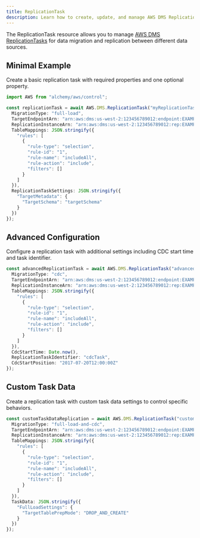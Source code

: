 ```yaml
---
title: ReplicationTask
description: Learn how to create, update, and manage AWS DMS ReplicationTasks using Alchemy Cloud Control.
---
```


The ReplicationTask resource allows you to manage [AWS DMS ReplicationTasks](https://docs.aws.amazon.com/dms/latest/userguide/) for data migration and replication between different data sources.

## Minimal Example

Create a basic replication task with required properties and one optional property.

```ts
import AWS from "alchemy/aws/control";

const replicationTask = await AWS.DMS.ReplicationTask("myReplicationTask", {
  MigrationType: "full-load",
  TargetEndpointArn: "arn:aws:dms:us-west-2:123456789012:endpoint:EXAMPLE",
  ReplicationInstanceArn: "arn:aws:dms:us-west-2:123456789012:rep:EXAMPLE",
  TableMappings: JSON.stringify({
    "rules": [
      {
        "rule-type": "selection",
        "rule-id": "1",
        "rule-name": "includeAll",
        "rule-action": "include",
        "filters": []
      }
    ]
  }),
  ReplicationTaskSettings: JSON.stringify({
    "TargetMetadata": {
      "TargetSchema": "targetSchema"
    }
  })
});
```

## Advanced Configuration

Configure a replication task with additional settings including CDC start time and task identifier.

```ts
const advancedReplicationTask = await AWS.DMS.ReplicationTask("advancedReplicationTask", {
  MigrationType: "cdc",
  TargetEndpointArn: "arn:aws:dms:us-west-2:123456789012:endpoint:EXAMPLE",
  ReplicationInstanceArn: "arn:aws:dms:us-west-2:123456789012:rep:EXAMPLE",
  TableMappings: JSON.stringify({
    "rules": [
      {
        "rule-type": "selection",
        "rule-id": "1",
        "rule-name": "includeAll",
        "rule-action": "include",
        "filters": []
      }
    ]
  }),
  CdcStartTime: Date.now(),
  ReplicationTaskIdentifier: "cdcTask",
  CdcStartPosition: "2017-07-20T12:00:00Z"
});
```

## Custom Task Data

Create a replication task with custom task data settings to control specific behaviors.

```ts
const customTaskDataReplication = await AWS.DMS.ReplicationTask("customTaskDataReplication", {
  MigrationType: "full-load-and-cdc",
  TargetEndpointArn: "arn:aws:dms:us-west-2:123456789012:endpoint:EXAMPLE",
  ReplicationInstanceArn: "arn:aws:dms:us-west-2:123456789012:rep:EXAMPLE",
  TableMappings: JSON.stringify({
    "rules": [
      {
        "rule-type": "selection",
        "rule-id": "1",
        "rule-name": "includeAll",
        "rule-action": "include",
        "filters": []
      }
    ]
  }),
  TaskData: JSON.stringify({
    "FullLoadSettings": {
      "TargetTablePrepMode": "DROP_AND_CREATE"
    }
  })
});
```